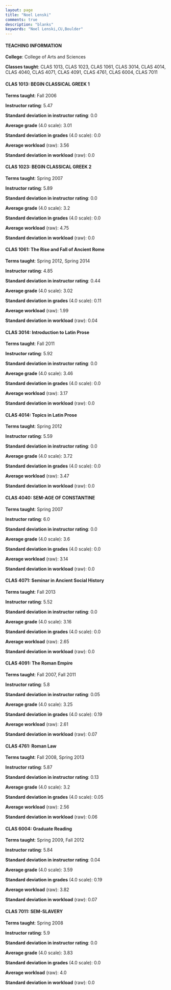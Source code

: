 ```yaml
---
layout: page
title: "Noel Lenski" 
comments: true
description: "blanks"
keywords: "Noel Lenski,CU,Boulder"
---
```

<head>
<script src="https://ajax.googleapis.com/ajax/libs/jquery/2.1.3/jquery.min.js"></script>
<script src="https://dl.dropboxusercontent.com/s/pc42nxpaw1ea4o9/highcharts.js?dl=0"></script>
<!-- <script src="../assets/js/highcharts.js"></script> -->
<style type="text/css">@font-face {
	font-family: "Bebas Neue";
	src: url(https://www.filehosting.org/file/details/544349/BebasNeue Regular.otf) format("opentype");
	}
	h1.Bebas { 
		font-family: "Bebas Neue", Verdana, Tahoma;
	}
</style>
</head>
	   
#### TEACHING INFORMATION

**College**: College of Arts and Sciences

**Classes taught**: CLAS 1013, CLAS 1023, CLAS 1061, CLAS 3014, CLAS 4014, CLAS 4040, CLAS 4071, CLAS 4091, CLAS 4761, CLAS 6004, CLAS 7011

#### CLAS 1013: BEGIN CLASSICAL GREEK 1

**Terms taught**: Fall 2006

**Instructor rating**: 5.47

**Standard deviation in instructor rating**: 0.0

**Average grade** (4.0 scale): 3.01

**Standard deviation in grades** (4.0 scale): 0.0

**Average workload** (raw): 3.56

**Standard deviation in workload** (raw): 0.0

#### CLAS 1023: BEGIN CLASSICAL GREEK 2

**Terms taught**: Spring 2007

**Instructor rating**: 5.89

**Standard deviation in instructor rating**: 0.0

**Average grade** (4.0 scale): 3.2

**Standard deviation in grades** (4.0 scale): 0.0

**Average workload** (raw): 4.75

**Standard deviation in workload** (raw): 0.0

#### CLAS 1061: The Rise and Fall of Ancient Rome

**Terms taught**: Spring 2012, Spring 2014

**Instructor rating**: 4.85

**Standard deviation in instructor rating**: 0.44

**Average grade** (4.0 scale): 3.02

**Standard deviation in grades** (4.0 scale): 0.11

**Average workload** (raw): 1.99

**Standard deviation in workload** (raw): 0.04

#### CLAS 3014: Introduction to Latin Prose

**Terms taught**: Fall 2011

**Instructor rating**: 5.92

**Standard deviation in instructor rating**: 0.0

**Average grade** (4.0 scale): 3.46

**Standard deviation in grades** (4.0 scale): 0.0

**Average workload** (raw): 3.17

**Standard deviation in workload** (raw): 0.0

#### CLAS 4014: Topics in Latin Prose

**Terms taught**: Spring 2012

**Instructor rating**: 5.59

**Standard deviation in instructor rating**: 0.0

**Average grade** (4.0 scale): 3.72

**Standard deviation in grades** (4.0 scale): 0.0

**Average workload** (raw): 3.47

**Standard deviation in workload** (raw): 0.0

#### CLAS 4040: SEM-AGE OF CONSTANTINE

**Terms taught**: Spring 2007

**Instructor rating**: 6.0

**Standard deviation in instructor rating**: 0.0

**Average grade** (4.0 scale): 3.6

**Standard deviation in grades** (4.0 scale): 0.0

**Average workload** (raw): 3.14

**Standard deviation in workload** (raw): 0.0

#### CLAS 4071: Seminar in Ancient Social History

**Terms taught**: Fall 2013

**Instructor rating**: 5.52

**Standard deviation in instructor rating**: 0.0

**Average grade** (4.0 scale): 3.16

**Standard deviation in grades** (4.0 scale): 0.0

**Average workload** (raw): 2.65

**Standard deviation in workload** (raw): 0.0

#### CLAS 4091: The Roman Empire

**Terms taught**: Fall 2007, Fall 2011

**Instructor rating**: 5.8

**Standard deviation in instructor rating**: 0.05

**Average grade** (4.0 scale): 3.25

**Standard deviation in grades** (4.0 scale): 0.19

**Average workload** (raw): 2.61

**Standard deviation in workload** (raw): 0.07

#### CLAS 4761: Roman Law

**Terms taught**: Fall 2008, Spring 2013

**Instructor rating**: 5.87

**Standard deviation in instructor rating**: 0.13

**Average grade** (4.0 scale): 3.2

**Standard deviation in grades** (4.0 scale): 0.05

**Average workload** (raw): 2.56

**Standard deviation in workload** (raw): 0.06

#### CLAS 6004: Graduate Reading

**Terms taught**: Spring 2009, Fall 2012

**Instructor rating**: 5.84

**Standard deviation in instructor rating**: 0.04

**Average grade** (4.0 scale): 3.59

**Standard deviation in grades** (4.0 scale): 0.19

**Average workload** (raw): 3.82

**Standard deviation in workload** (raw): 0.07

#### CLAS 7011: SEM-SLAVERY

**Terms taught**: Spring 2008

**Instructor rating**: 5.9

**Standard deviation in instructor rating**: 0.0

**Average grade** (4.0 scale): 3.83

**Standard deviation in grades** (4.0 scale): 0.0

**Average workload** (raw): 4.0

**Standard deviation in workload** (raw): 0.0

